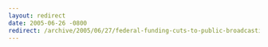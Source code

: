 ```yaml
---
layout: redirect
date: 2005-06-26 -0800
redirect: /archive/2005/06/27/federal-funding-cuts-to-public-broadcasting.aspx/
---
```

